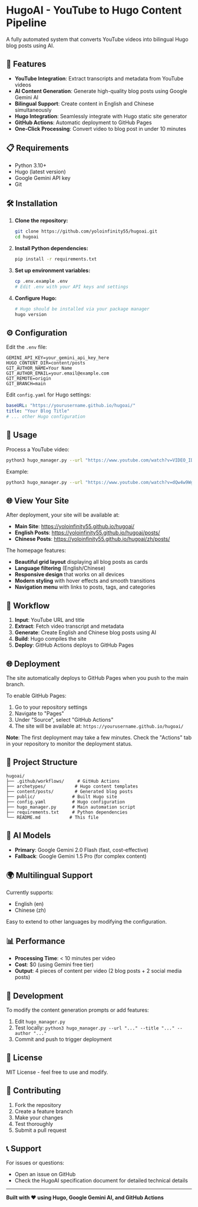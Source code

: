 # HugoAI - YouTube to Hugo Content Pipeline

A fully automated system that converts YouTube videos into bilingual Hugo blog posts using AI.

## 🚀 Features

- **YouTube Integration**: Extract transcripts and metadata from YouTube videos
- **AI Content Generation**: Generate high-quality blog posts using Google Gemini AI
- **Bilingual Support**: Create content in English and Chinese simultaneously
- **Hugo Integration**: Seamlessly integrate with Hugo static site generator
- **GitHub Actions**: Automatic deployment to GitHub Pages
- **One-Click Processing**: Convert video to blog post in under 10 minutes

## 📋 Requirements

- Python 3.10+
- Hugo (latest version)
- Google Gemini API key
- Git

## 🛠️ Installation

1. **Clone the repository:**
   ```bash
   git clone https://github.com/yoloinfinity55/hugoai.git
   cd hugoai
   ```

2. **Install Python dependencies:**
   ```bash
   pip install -r requirements.txt
   ```

3. **Set up environment variables:**
   ```bash
   cp .env.example .env
   # Edit .env with your API keys and settings
   ```

4. **Configure Hugo:**
   ```bash
   # Hugo should be installed via your package manager
   hugo version
   ```

## ⚙️ Configuration

Edit the `.env` file:
```env
GEMINI_API_KEY=your_gemini_api_key_here
HUGO_CONTENT_DIR=content/posts
GIT_AUTHOR_NAME=Your Name
GIT_AUTHOR_EMAIL=your.email@example.com
GIT_REMOTE=origin
GIT_BRANCH=main
```

Edit `config.yaml` for Hugo settings:
```yaml
baseURL: "https://yourusername.github.io/hugoai/"
title: "Your Blog Title"
# ... other Hugo configuration
```

## 🎯 Usage

Process a YouTube video:
```bash
python3 hugo_manager.py --url "https://www.youtube.com/watch?v=VIDEO_ID" --title "Blog Post Title" --author "Your Name"
```

Example:
```bash
python3 hugo_manager.py --url "https://www.youtube.com/watch?v=dQw4w9WgXcQ" --title "Rick Astley - Never Gonna Give You Up" --author "Music Blogger"
```

## 🌐 View Your Site

After deployment, your site will be available at:
- **Main Site**: https://yoloinfinity55.github.io/hugoai/
- **English Posts**: https://yoloinfinity55.github.io/hugoai/posts/
- **Chinese Posts**: https://yoloinfinity55.github.io/hugoai/zh/posts/

The homepage features:
- **Beautiful grid layout** displaying all blog posts as cards
- **Language filtering** (English/Chinese)
- **Responsive design** that works on all devices
- **Modern styling** with hover effects and smooth transitions
- **Navigation menu** with links to posts, tags, and categories

## 🔄 Workflow

1. **Input**: YouTube URL and title
2. **Extract**: Fetch video transcript and metadata
3. **Generate**: Create English and Chinese blog posts using AI
4. **Build**: Hugo compiles the site
5. **Deploy**: GitHub Actions deploys to GitHub Pages

## 🌐 Deployment

The site automatically deploys to GitHub Pages when you push to the main branch.

To enable GitHub Pages:
1. Go to your repository settings
2. Navigate to "Pages"
3. Under "Source", select "GitHub Actions"
4. The site will be available at: `https://yourusername.github.io/hugoai/`

**Note**: The first deployment may take a few minutes. Check the "Actions" tab in your repository to monitor the deployment status.

## 📁 Project Structure

```
hugoai/
├── .github/workflows/     # GitHub Actions
├── archetypes/           # Hugo content templates
├── content/posts/        # Generated blog posts
├── public/              # Built Hugo site
├── config.yaml          # Hugo configuration
├── hugo_manager.py      # Main automation script
├── requirements.txt     # Python dependencies
└── README.md           # This file
```

## 🤖 AI Models

- **Primary**: Google Gemini 2.0 Flash (fast, cost-effective)
- **Fallback**: Google Gemini 1.5 Pro (for complex content)

## 🌍 Multilingual Support

Currently supports:
- English (en)
- Chinese (zh)

Easy to extend to other languages by modifying the configuration.

## 📊 Performance

- **Processing Time**: < 10 minutes per video
- **Cost**: $0 (using Gemini free tier)
- **Output**: 4 pieces of content per video (2 blog posts + 2 social media posts)

## 🔧 Development

To modify the content generation prompts or add features:

1. Edit `hugo_manager.py`
2. Test locally: `python3 hugo_manager.py --url "..." --title "..." --author "..."`
3. Commit and push to trigger deployment

## 📝 License

MIT License - feel free to use and modify.

## 🤝 Contributing

1. Fork the repository
2. Create a feature branch
3. Make your changes
4. Test thoroughly
5. Submit a pull request

## 📞 Support

For issues or questions:
- Open an issue on GitHub
- Check the HugoAI specification document for detailed technical details

---

**Built with ❤️ using Hugo, Google Gemini AI, and GitHub Actions**
